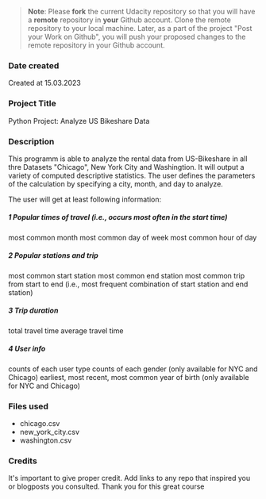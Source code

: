 >**Note**: Please **fork** the current Udacity repository so that you will have a **remote** repository in **your** Github account. Clone the remote repository to your local machine. Later, as a part of the project "Post your Work on Github", you will push your proposed changes to the remote repository in your Github account.

### Date created
Created at 15.03.2023

### Project Title
Python Project: Analyze US Bikeshare Data

### Description
This programm is able to analyze the rental data from US-Bikeshare in all thre Datasets "Chicago", New York City and Washingtion.
It will output a variety of computed descriptive statistics.
The user defines the parameters of the calculation by specifying a city, month, and day to analyze.

The user will get at least following information: 

##### 1 Popular times of travel (i.e., occurs most often in the start time)

most common month
most common day of week
most common hour of day

##### 2 Popular stations and trip

most common start station
most common end station
most common trip from start to end (i.e., most frequent combination of start station and end station)

##### 3 Trip duration

total travel time
average travel time

##### 4 User info

counts of each user type
counts of each gender (only available for NYC and Chicago)
earliest, most recent, most common year of birth (only available for NYC and Chicago)

### Files used
* chicago.csv
* new_york_city.csv
* washington.csv

### Credits
It's important to give proper credit. Add links to any repo that inspired you or blogposts you consulted.
Thank you for this great course
